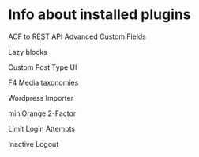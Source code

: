 # Info about installed plugins

ACF to REST API
Advanced Custom Fields

Lazy blocks

Custom Post Type UI

F4 Media taxonomies

Wordpress Importer

miniOrange 2-Factor

Limit Login Attempts

Inactive Logout
